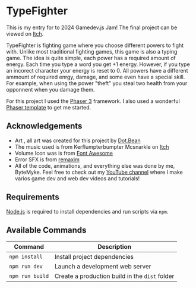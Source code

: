 
# TypeFighter

This is my entry for to 2024 Gamedev.js Jam! The final project can be viewed on [Itch](https://bytemyke.itch.io/typefighter).

TypeFighter is fighting game where you choose different powers to fight with. Unlike most traditional fighting games, this game is also a typing game. The idea is quite simple, each power has a required amount of energy. Each time you type a word you get +1 energy. However, if you type an incorect character your energy is reset to 0. All powers have a different ammount of required enrgy, damage, and some even have a special skill. For example, when using the power "theft" you steal two health from your opponnent when you damage them. 

For this project I used the [Phaser 3](https://phaser.io/) framework. I also used a wonderful [Phaser template](https://github.com/phaserjs/template-webpack) to get me started.

## Acknowledgements
 - Art , all art was created for this project by [Dot.Bean](https://www.instagram.com/dot.bean/)
 - The music used is from Kerflumpterbumpter Mcsnarkle on [Itch](https://kfbstudios.itch.io/fishticuffs)
 - Volume Icon was is from [Font Awesome](http://fontawesome.io)
 - Error SFX is from [remaxim](https://opengameart.org/content/bad-sound-2)
 - All of the code, animations, and everything else was done by me, ByteMyke. Feel free to check out my [YouTube channel](https://www.youtube.com/@bytemyke/videos) where I make varios game dev and web dev videos and tutorials!

## Requirements

[Node.js](https://nodejs.org) is required to install dependencies and run scripts via `npm`.

## Available Commands

| Command | Description |
|---------|-------------|
| `npm install` | Install project dependencies |
| `npm run dev` | Launch a development web server |
| `npm run build` | Create a production build in the `dist` folder |